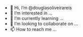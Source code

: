 - 👋 Hi, I’m @douglasoliveirareis
- 👀 I’m interested in ...
- 🌱 I’m currently learning ...
- 💞️ I’m looking to collaborate on ...
- 📫 How to reach me ...

<!---
douglasoliveirareis/douglasoliveirareis is a ✨ special ✨ repository because its `README.md` (this file) appears on your GitHub profile.
You can click the Preview link to take a look at your changes.
--->
